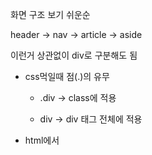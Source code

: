 화면 구조 보기 쉬운순

header -> nav -> article -> aside

이런거 상관없이 div로 구분해도 됨



- css먹일때 점(.)의 유무
  
  - .div -> class에 적용
  
  - div -> div 태그 전체에 적용

- html에서 <style>
  
  - < 태그명 >. class명 {}
    
    - ul . menubar{}
      
      - 이렇게 불러오는 양식이 컴포넌트와 비슷
